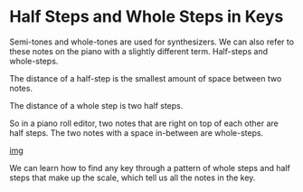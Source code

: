 
# Half Steps and Whole Steps in Keys

Semi-tones and whole-tones are used for synthesizers. We can also refer to these notes on the piano with a slightly different term. Half-steps and whole-steps.

The distance of a half-step is the smallest amount of space between two notes.

The distance of a whole step is two half steps.

So in a piano roll editor, two notes that are right on top of each other are half steps. The two notes with a space in-between are whole-steps.

[img](https://i.imgur.com/6Who26E.png)

We can learn how to find any key through a pattern of whole steps and half steps that make up the scale, which tell us all the notes in the key.

